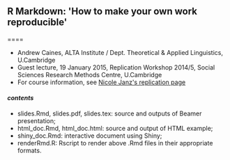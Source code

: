 ## R Markdown: 'How to make your own work reproducible'
====

- Andrew Caines, ALTA Institute / Dept. Theoretical & Applied Linguistics, U.Cambridge
- Guest lecture, 19 January 2015, Replication Workshop 2014/5, Social Sciences Research Methods Centre, U.Cambridge
- For course information, see [Nicole Janz's replication page](http://schreiberin.de/teaching/replication.html)

#### _contents_
- slides.Rmd, slides.pdf, slides.tex: source and outputs of Beamer presentation;
- html_doc.Rmd, html_doc.html: source and output of HTML example;
- shiny_doc.Rmd: interactive document using Shiny;
- renderRmd.R: Rscript to render above .Rmd files in their appropriate formats.
